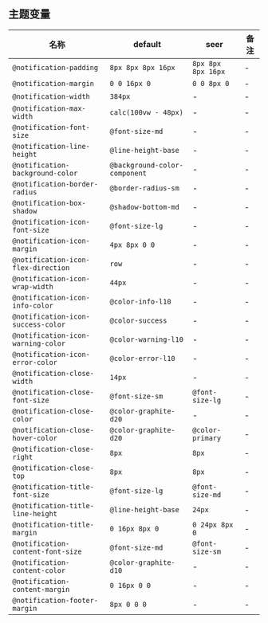 ## 主题变量

| 名称 | default | seer | 备注 |
| --- | --- | --- | --- |
| `@notification-padding` | `8px 8px 8px 16px` | `8px 8px 8px 16px` | - |
| `@notification-margin` | `0 0 16px 0` | `0 0 8px 0` | - |
| `@notification-width` | `384px` | - | - |
| `@notification-max-width` | `calc(100vw - 48px)` | - | - |
| `@notification-font-size` | `@font-size-md` | - | - |
| `@notification-line-height` | `@line-height-base` | - | - |
| `@notification-background-color` | `@background-color-component` | - | - |
| `@notification-border-radius` | `@border-radius-sm` | - | - |
| `@notification-box-shadow` | `@shadow-bottom-md` | - | - |
| `@notification-icon-font-size` | `@font-size-lg` | - | - |
| `@notification-icon-margin` | `4px 8px 0 0` | - | - |
| `@notification-icon-flex-direction` | `row` | - | - |
| `@notification-icon-wrap-width` | `44px` | - | - |
| `@notification-icon-info-color` | `@color-info-l10` | - | - |
| `@notification-icon-success-color` | `@color-success` | - | - |
| `@notification-icon-warning-color` | `@color-warning-l10` | - | - |
| `@notification-icon-error-color` | `@color-error-l10` | - | - |
| `@notification-close-width` | `14px` | - | - |
| `@notification-close-font-size` | `@font-size-sm` | `@font-size-lg` | - |
| `@notification-close-color` | `@color-graphite-d20` | - | - |
| `@notification-close-hover-color` | `@color-graphite-d20` | `@color-primary` | - |
| `@notification-close-right` | `8px` | `8px` | - |
| `@notification-close-top` | `8px` | `8px` | - |
| `@notification-title-font-size` | `@font-size-lg` | `@font-size-md` | - |
| `@notification-title-line-height` | `@line-height-base` | `24px` | - |
| `@notification-title-margin` | `0 16px 8px 0` | `0 24px 8px 0` | - |
| `@notification-content-font-size` | `@font-size-md` | `@font-size-sm` | - |
| `@notification-content-color` | `@color-graphite-d10` | - | - |
| `@notification-content-margin` | `0 16px 0 0` | - | - |
| `@notification-footer-margin` | `8px 0 0 0` | - | - |
